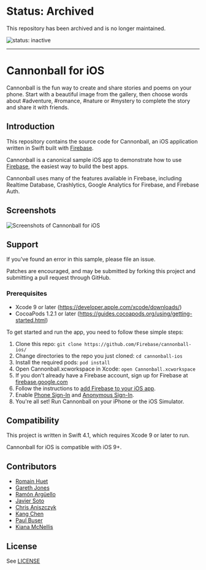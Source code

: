 # Status: Archived
This repository has been archived and is no longer maintained.

![status: inactive](https://img.shields.io/badge/status-inactive-red.svg)

---

# Cannonball for iOS

Cannonball is the fun way to create and share stories and poems on your phone. Start with a beautiful image from the gallery, then choose words about #adventure, #romance, #nature or #mystery to complete the story and share it with friends.

## Introduction

This repository contains the source code for Cannonball, an iOS application written in Swift built with [Firebase](https://firebase.google.com/).

Cannonball is a canonical sample iOS app to demonstrate how to use [Firebase](https://firebase.google.com/), the easiest way to build the best apps.

Cannonball uses many of the features available in Firebase, including Realtime Database, Crashlytics, Google Analytics for Firebase, and Firebase Auth.

## Screenshots
![Screenshots of Cannonball for iOS](screenshot.png "Screenshots of Cannonball for iOS")

## Support

If you've found an error in this sample, please file an issue.

Patches are encouraged, and may be submitted by forking this project and
submitting a pull request through GitHub.

### Prerequisites

* Xcode 9 or later (https://developer.apple.com/xcode/downloads/)
* CocoaPods 1.2.1 or later (https://guides.cocoapods.org/using/getting-started.html)

To get started and run the app, you need to follow these simple steps:

1. Clone this repo: `git clone https://github.com/Firebase/cannonball-ios/`
1. Change directories to the repo you just cloned: `cd cannonball-ios`
1. Install the required pods: `pod install`
1. Open Cannonball.xcworkspace in Xcode: `open Cannonball.xcworkspace`
1. If you don't already have a Firebase account, sign up for Firebase at [firebase.google.com](https://firebase.google.com/)
1. Follow the instructions to [add Firebase to your iOS app](https://firebase.google.com/docs/ios/setup#add_firebase_to_your_app).
1. Enable [Phone Sign-In](https://firebase.google.com/docs/auth/ios/phone-auth) and [Anonymous Sign-In](https://firebase.google.com/docs/auth/ios/anonymous-auth).
1. You're all set! Run Cannonball on your iPhone or the iOS Simulator.

## Compatibility

This project is written in Swift 4.1, which requires Xcode 9 or later to run.

Cannonball for iOS is compatible with iOS 9+.

## Contributors

* [Romain Huet](https://twitter.com/romainhuet)
* [Gareth Jones](https://twitter.com/gpj)
* [Ramón Argüello](https://twitter.com/monchote)
* [Javier Soto](https://twitter.com/Javi)
* [Chris Aniszczyk](https://twitter.com/cra)
* [Kang Chen](https://twitter.com/kang)
* [Paul Buser](https://twitter.com/pcbuser)
* [Kiana McNellis](http://kmcnellis.com/)

## License

See [LICENSE](LICENSE)
